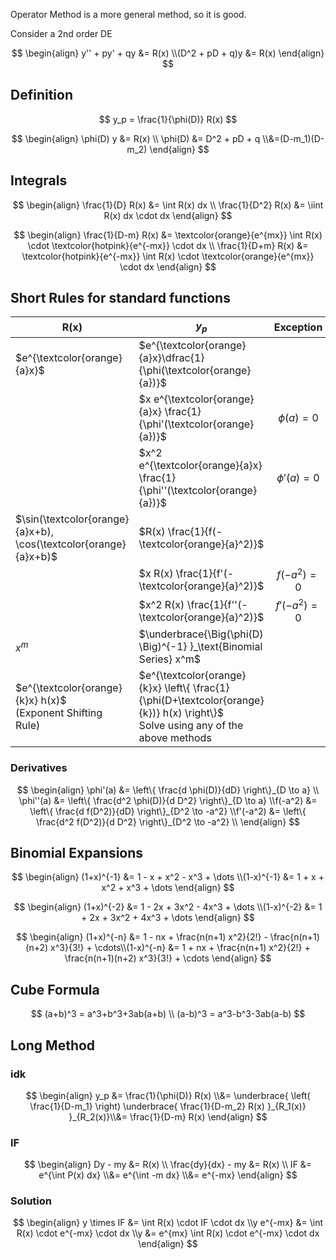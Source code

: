 Operator Method is a more general method, so it is good.

Consider a 2nd order DE

$$
\begin{align}
y'' + py' + qy &= R(x) \\(D^2 + pD + q)y &= R(x)
\end{align}
$$

## Definition

$$
y_p = \frac{1}{\phi(D)} R(x)
$$

$$
\begin{align}
\phi(D) y &= R(x) \\
\phi(D)
&= D^2 + pD + q \\&=(D-m_1)(D-m_2)
\end{align}
$$

## Integrals

$$
\begin{align}
\frac{1}{D} R(x) &= \int R(x) dx \\
\frac{1}{D^2} R(x) &= \iint R(x) dx \cdot dx
\end{align}
$$

$$
\begin{align}
\frac{1}{D-m} R(x) &= \textcolor{orange}{e^{mx}} \int R(x) \cdot \textcolor{hotpink}{e^{-mx}} \cdot dx \\
\frac{1}{D+m} R(x) &= \textcolor{hotpink}{e^{-mx}} \int R(x) \cdot \textcolor{orange}{e^{mx}} \cdot dx
\end{align}
$$

## Short Rules for standard functions

| R(x)                                                         | $y_p$                                                        |   Exception    |
| ------------------------------------------------------------ | ------------------------------------------------------------ | :------------: |
| $e^{\textcolor{orange}{a}x}$                                 | $e^{\textcolor{orange}{a}x}\dfrac{1}{\phi(\textcolor{orange}{a})}$ |                |
|                                                              | $x e^{\textcolor{orange}{a}x} \frac{1}{\phi'(\textcolor{orange}{a})}$ | $\phi(a) = 0$  |
|                                                              | $x^2 e^{\textcolor{orange}{a}x} \frac{1}{\phi''(\textcolor{orange}{a})}$ | $\phi'(a) = 0$ |
| $\sin(\textcolor{orange}{a}x+b), \cos(\textcolor{orange}{a}x+b)$ | $R(x) \frac{1}{f(-\textcolor{orange}{a}^2)}$                 |                |
|                                                              | $x R(x) \frac{1}{f'(-\textcolor{orange}{a}^2)}$              | $f(-a^2) = 0$  |
|                                                              | $x^2 R(x) \frac{1}{f''(-\textcolor{orange}{a}^2)}$           | $f'(-a^2) = 0$ |
| $x^m$                                                        | $\underbrace{\Big(\phi(D) \Big)^{-1} }_\text{Binomial Series} x^m$ |                |
| $e^{\textcolor{orange}{k}x} h(x)$<br />(Exponent Shifting Rule) | $e^{\textcolor{orange}{k}x} \left\{ \frac{1}{\phi(D+\textcolor{orange}{k})} h(x) \right\}$<br />Solve using any of the above methods |                |

### Derivatives

$$
\begin{align}
\phi'(a) &= \left\{ \frac{d \phi(D)}{dD} \right\}_{D \to a} \\
\phi''(a) &= \left\{ \frac{d^2 \phi(D)}{d D^2} \right\}_{D \to a} \\f(-a^2) &= \left\{ \frac{d f(D^2)}{dD} \right\}_{D^2 \to -a^2} \\f'(-a^2) &= \left\{ \frac{d^2 f(D^2)}{d D^2} \right\}_{D^2 \to -a^2} \\
\end{align}
$$

## Binomial Expansions

$$
\begin{align}
(1+x)^{-1} &= 1 - x + x^2 - x^3 + \dots \\(1-x)^{-1} &= 1 + x + x^2 + x^3 + \dots
\end{align}
$$

$$
\begin{align}
(1+x)^{-2} &= 1 - 2x + 3x^2 - 4x^3 + \dots \\(1-x)^{-2} &= 1 + 2x + 3x^2 + 4x^3 + \dots
\end{align}
$$

$$
\begin{align}
(1+x)^{-n}
&= 1 - nx +
\frac{n(n+1) x^2}{2!} - 
\frac{n(n+1)(n+2) x^3}{3!} + \cdots\\(1-x)^{-n}
&= 1 + nx +
\frac{n(n+1) x^2}{2!} +
\frac{n(n+1)(n+2) x^3}{3!} + \cdots
\end{align}
$$

## Cube Formula

$$
(a+b)^3 =
a^3+b^3+3ab(a+b) \\
(a-b)^3 =
a^3-b^3-3ab(a-b)
$$

## Long Method

### idk

$$
\begin{align}
y_p
&= \frac{1}{\phi(D)} R(x) \\&= \underbrace{
	\left( \frac{1}{D-m_1} \right)
	\underbrace{
		\frac{1}{D-m_2} R(x)
	}_{R_1(x)}
}_{R_2(x)}\\&= \frac{1}{D-m} R(x)
\end{align}
$$

### IF

$$
\begin{align}
Dy - my &= R(x) \\
\frac{dy}{dx} - my &= R(x) \\
IF
&= e^{\int P(x) dx} \\&= e^{\int -m dx} \\&= e^{-mx}
\end{align}
$$

### Solution

$$
\begin{align}
y \times IF &= \int R(x) \cdot IF \cdot dx \\y e^{-mx} &= \int R(x) \cdot e^{-mx} \cdot dx \\y &= e^{mx} \int R(x) \cdot e^{-mx} \cdot dx
\end{align}
$$

